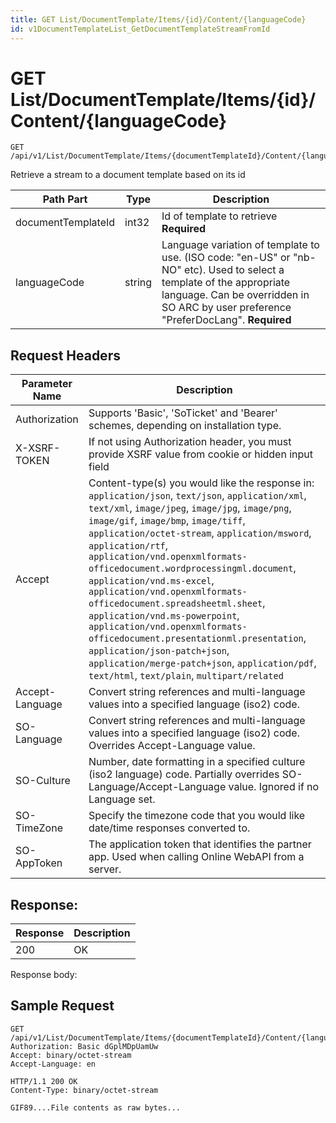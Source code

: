 ```yaml
---
title: GET List/DocumentTemplate/Items/{id}/Content/{languageCode}
id: v1DocumentTemplateList_GetDocumentTemplateStreamFromId
---
```


# GET List/DocumentTemplate/Items/{id}/Content/{languageCode}

```http
GET /api/v1/List/DocumentTemplate/Items/{documentTemplateId}/Content/{languageCode}
```

Retrieve a stream to a document template based on its id






| Path Part | Type | Description |
|-----------|------|-------------|
| documentTemplateId | int32 | Id of template to retrieve **Required** |
| languageCode | string | Language variation of template to use. (ISO code: "en-US" or "nb-NO" etc). Used to select a template of the appropriate language. Can be overridden in SO ARC by user preference "PreferDocLang". **Required** |



## Request Headers

| Parameter Name | Description |
|----------------|-------------|
| Authorization  | Supports 'Basic', 'SoTicket' and 'Bearer' schemes, depending on installation type. |
| X-XSRF-TOKEN   | If not using Authorization header, you must provide XSRF value from cookie or hidden input field |
| Accept         | Content-type(s) you would like the response in: `application/json`, `text/json`, `application/xml`, `text/xml`, `image/jpeg`, `image/jpg`, `image/png`, `image/gif`, `image/bmp`, `image/tiff`, `application/octet-stream`, `application/msword`, `application/rtf`, `application/vnd.openxmlformats-officedocument.wordprocessingml.document`, `application/vnd.ms-excel`, `application/vnd.openxmlformats-officedocument.spreadsheetml.sheet`, `application/vnd.ms-powerpoint`, `application/vnd.openxmlformats-officedocument.presentationml.presentation`, `application/json-patch+json`, `application/merge-patch+json`, `application/pdf`, `text/html`, `text/plain`, `multipart/related` |
| Accept-Language | Convert string references and multi-language values into a specified language (iso2) code. |
| SO-Language | Convert string references and multi-language values into a specified language (iso2) code. Overrides Accept-Language value. |
| SO-Culture | Number, date formatting in a specified culture (iso2 language) code. Partially overrides SO-Language/Accept-Language value. Ignored if no Language set. |
| SO-TimeZone | Specify the timezone code that you would like date/time responses converted to. |
| SO-AppToken | The application token that identifies the partner app. Used when calling Online WebAPI from a server. |


## Response: 



| Response | Description |
|----------------|-------------|
| 200 | OK |

Response body: 


## Sample Request

```http!
GET /api/v1/List/DocumentTemplate/Items/{documentTemplateId}/Content/{languageCode}
Authorization: Basic dGplMDpUamUw
Accept: binary/octet-stream
Accept-Language: en
```

```http_
HTTP/1.1 200 OK
Content-Type: binary/octet-stream

GIF89....File contents as raw bytes...
```
